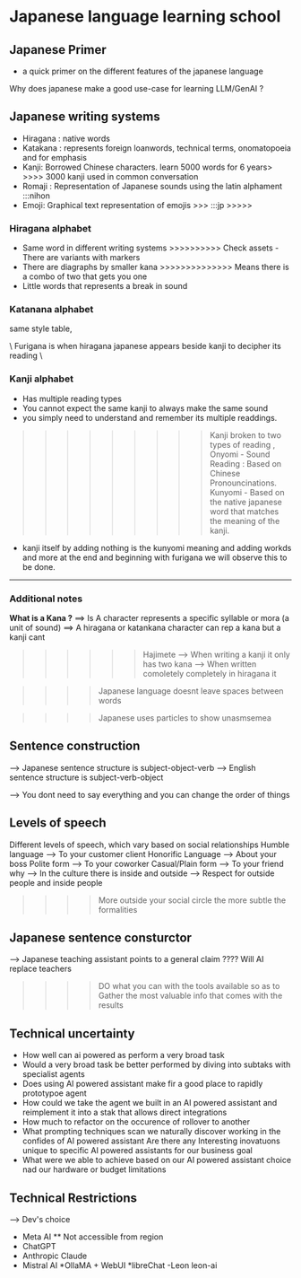 # Japanese language learning school 

## Japanese Primer 

- a quick primer on the different features of the japanese language 

Why does japanese make a good use-case for learning LLM/GenAI ?

## Japanese writing systems
- Hiragana : native words
- Katakana : represents foreign loanwords, technical terms, onomatopoeia and for emphasis
- Kanji: Borrowed Chinese characters. <elementary school-> learn 5000 words for 6 years> >>>> 3000 kanji used in common conversation 
- Romaji : Representation of Japanese sounds using the latin alphament :::nihon
- Emoji: Graphical text representation of emojis >>>  :::jp >>>>> <mostly for youngsters not for formalities>

### Hiragana alphabet
- Same word in different writing systems >>>>>>>>>>  Check assets - There are  variants with markers  
- There are diagraphs by smaller kana >>>>>>>>>>>>>> Means there is a combo of two that gets you one 
- Little words that represents a break in sound 

### Katanana alphabet
same style table,  

\\ Furigana is when hiragana japanese appears beside kanji to decipher its reading  \\ 


### Kanji alphabet  
- Has multiple reading types 
- You cannot expect the same kanji to always make the same sound 
- you simply need to understand and remember its multiple readdings.
>>>>>>>>> Kanji broken to two types of reading , Onyomi - Sound Reading : Based on Chinese Pronouncinations.
>>>>>>>>> Kunyomi - Based on the native japanese word that matches the meaning of the kanji.
- kanji itself by adding nothing is the kunyomi meaning and adding workds and more at the end and beginning with furigana we will observe this to be done.


--- 

### Additional notes

<strong>What is a Kana ?</strong>
==> Is A character represents a specific syllable or mora (a unit of sound)
==> A hiragana or katankana character can rep a kana but a kanji cant  

>>>>>> Hajimete 
--> When writing a kanji it only has two kana 
--> When written comoletely completely in hiragana it

>>>> Japanese language doesnt leave spaces between words

>>>> Japanese uses particles to show unasmsemea



## Sentence construction

--> Japanese sentence structure is subject-object-verb
--> English sentence structure is subject-verb-object

--> You dont need to say everything and you can change the order of things 


## Levels of speech 
 
Different levels of speech, which vary based on social relationships
Humble language --> To your customer  client 
Honorific Language --> About your boss
Polite form --> To your coworker 
Casual/Plain form --> To your friend 
why --> In the culture there is inside and outside --> Respect for outside people and inside people  
>>>> More outside your social circle the more subtle the formalities 



## Japanese sentence consturctor 
--> Japanese teaching assistant points to a general claim ???? Will AI replace teachers 

>>>> DO what you can with the tools available so as to Gather the most valuable info that comes with the results 
## Technical uncertainty 
- How well can ai  powered as perform a very broad task 
- Would a very broad task be better performed by diving into subtaks with specialist agents 
- Does using AI powered assistant make fir a good place to rapidly prototypoe agent 
- How could we take the agent we built in an AI powered assistant and reimplement it into a stak that allows direct integrations 
- How much to refactor on the occurence of rollover to another 
- What prompting techniques scan we naturally discover working in the confides of AI powered assistant 
Are there any Interesting inovatuons unique to specific AI powered assistants for our business goal 
- What were we able to achieve based on our AI powered assistant choice nad our hardware or budget limitations


## Technical Restrictions

--> Dev's choice 
- Meta AI ** Not accessible from region
- ChatGPT 
- Anthropic Claude
- Mistral AI 
*OllaMA + WebUI
*libreChat
-Leon leon-ai

